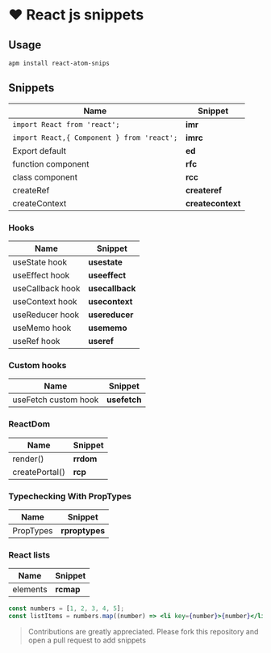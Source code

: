 # ❤️ React js snippets

## Usage
```
apm install react-atom-snips
```

## Snippets

| Name  |  Snippet |
|---|---|
| ```import React from 'react';```| **imr** |
| ```import React,{ Component } from 'react';``` | **imrc** |
| Export default | **ed** |
| function component | **rfc** |
| class component | **rcc** |
| createRef | **createref** |
| createContext | **createcontext** |

### Hooks
| Name  |  Snippet |
|---|---|
| useState hook| **usestate** |
| useEffect hook | **useeffect** |
| useCallback hook | **usecallback** |
| useContext hook | **usecontext** |
| useReducer hook | **usereducer** |
| useMemo hook | **usememo** |
| useRef hook | **useref** |

### Custom hooks
| Name  |  Snippet |
|---|---|
| useFetch custom hook| **usefetch** |

### ReactDom
| Name  |  Snippet |
|---|---|
| render() | **rrdom** |
| createPortal() | **rcp** |

### Typechecking With PropTypes
| Name  |  Snippet |
|---|---|
| PropTypes | **rproptypes** |

### React lists
| Name  |  Snippet |
|---|---|
| elements | **rcmap** |
```jsx
const numbers = [1, 2, 3, 4, 5];
const listItems = numbers.map((number) => <li key={number}>{number}</li>);
```

> Contributions are greatly appreciated. Please fork this repository and open a pull request to add snippets
